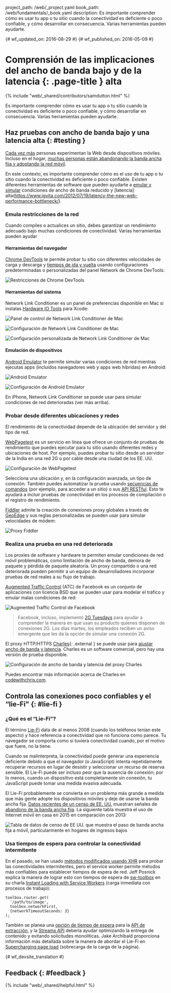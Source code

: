 project_path: /web/_project.yaml book_path: /web/fundamentals/_book.yaml description: Es importante comprender cómo es usar tu app o tu sitio cuando la conectividad es deficiente o poco confiable, y cómo desarrollar en consecuencia. Varias herramientas pueden ayudarte.

{# wf_updated_on: 2016-08-29 #} {# wf_published_on: 2016-05-09 #}

# Comprensión de las implicaciones del ancho de banda bajo y de la latencia {: .page-title } alta

{% include "web/_shared/contributors/samdutton.html" %}

Es importante comprender cómo es usar tu app o tu sitio cuando la conectividad es deficiente o poco confiable, y cómo desarrollar en consecuencia. Varias herramientas pueden ayudarte.

## Haz pruebas con ancho de banda bajo y una latencia alta {: #testing }

<a href="http://adwords.blogspot.co.uk/2015/05/building-for-next-moment.html">Cada vez más</a> personas experimentan la Web desde dispositivos móviles. Incluso en el hogar, <a href="https://www.washingtonpost.com/news/the-switch/wp/2016/04/18/new-data-americans-are-abandoning-wired-home-internet/">muchas personas están abandonando la banda ancha fija y adoptando la red móvil</a>.

En este contexto, es importante comprender cómo es el uso de tu app o tu sitio cuando la conectividad es deficiente o poco confiable. Existen diferentes herramientas de software que pueden ayudarte a [emular y simular](https://stackoverflow.com/questions/1584617/simulator-or-emulator-what-is-the-difference) condiciones de ancho de banda reducido y [latencia] alta(https://www.igvita.com/2012/07/19/latency-the-new-web-performance-bottleneck/).

### Emula restricciones de la red

Cuando compiles o actualices un sitio, debes garantizar un rendimiento adecuado bajo muchas condiciones de conectividad. Varias herramientas pueden ayudar

#### Herramientas del navegador

[Chrome DevTools](/web/tools/chrome-devtools/network-performance/network-conditions) te permite probar tu sitio con diferentes velocidades de carga y descarga y [tiempos de ida y vuelta](https://www.igvita.com/2012/07/19/latency-the-new-web-performance-bottleneck/) usando configuraciones predeterminadas o personalizadas del panel Network de Chrome DevTools:

![Restricciones de Chrome DevTools](images/chrome-devtools-throttling.png)

#### Herramientas del sistema

Network Link Conditioner es un panel de preferencias disponible en Mac si instalas [Hardware IO Tools](https://developer.apple.com/downloads/?q=Hardware%20IO%20Tools) para Xcode:

![Panel de control de Network Link Conditioner de Mac](images/network-link-conditioner-control-panel.png)

![Configuración de Network Link Conditioner de Mac](images/network-link-conditioner-settings.png)

![Configuración personalizada de Network Link Conditioner de Mac](images/network-link-conditioner-custom.png)

#### Emulación de dispositivos

[Android Emulator](http://developer.android.com/tools/devices/emulator.html#netspeed) te permite simular varias condiciones de red mientras ejecutas apps (incluidos navegadores web y apps web híbridas) en Android:

![Android Emulator](images/android-emulator.png)

![Configuración de Android Emulator](images/android-emulator-settings.png)

En iPhone, Network Link Conditioner se puede usar para simular condiciones de red deterioradas (ver más arriba).

### Probar desde diferentes ubicaciones y redes

El rendimiento de la conectividad depende de la ubicación del servidor y del tipo de red.

[WebPagetest](https://webpagetest.org) es un servicio en línea que ofrece un conjunto de pruebas de rendimiento que puedes ejecutar para tu sitio usando diferentes redes y ubicaciones de host. Por ejemplo, puedes probar tu sitio desde un servidor de la India en una red 2G o por cable desde una ciudad de los EE. UU.

![Configuración de WebPagetest](images/webpagetest.png)

Selecciona una ubicación y, en la configuración avanzada, un tipo de conexión. También puedes automatizar la prueba usando [secuencias de comandos](https://sites.google.com/a/webpagetest.org/docs/using-webpagetest/scripting) (por ejemplo, para acceder a un sitio) o sus [API RESTful](https://sites.google.com/a/webpagetest.org/docs/advanced-features/webpagetest-restful-apis). Esto te ayudará a incluir pruebas de conectividad en los procesos de compilación o el registro de rendimiento.

[Fiddler](http://www.telerik.com/fiddler) admite la creación de conexiones proxy globales a través de [GeoEdge](http://www.geoedge.com/faq) y sus reglas personalizadas se pueden usar para simular velocidades de módem:

![Proxy Fiddler](images/fiddler.png)

### Realiza una prueba en una red deteriorada

Los proxies de software y hardware te permiten emular condiciones de red móvil problemáticas, como limitación de ancho de banda, demora de paquete y pérdida de paquete aleatoria. Un proxy compartido o una red deteriorada pueden permitir a un equipo de desarrolladores incorporar pruebas de red reales a su flujo de trabajo.

[Augmented Traffic Control](http://facebook.github.io/augmented-traffic-control/) (ATC) de Facebook es un conjunto de aplicaciones con licencia BSD que se pueden usar para modelar el tráfico y emular malas condiciones de red:

![Augmented Traffic Control de Facebook](images/augmented-traffic-control.png)

> Facebook, incluso, implementó [2G Tuesdays](https://code.facebook.com/posts/1556407321275493/building-for-emerging-markets-the-story-behind-2g-tuesdays/) para ayudar a comprender la manera en que usan su producto quienes disponen de conexiones 2G. Los días martes, los empleados reciben un aviso emergente que les da la opción de simular una conexión 2G.

El proxy HTTP/HTTPS [Charles](https://www.charlesproxy.com/){: .external } se puede usar para [ajustar ancho de banda y latencia](http://www.charlesproxy.com/documentation/proxying/throttling/). Charles es un software comercial, pero hay una versión de prueba disponible.

![Configuración de ancho de banda y latencia del proxy Charles](images/charles.png)

Puedes encontrar más información acerca de Charles en [codewithchris.com](http://codewithchris.com/tutorial-using-charles-proxy-with-your-ios-development-and-http-debugging/).

## Controla las conexiones poco confiables y el “lie-Fi" {: #lie-fi }

### ¿Qué es el “Lie-Fi”?

El término [Lie-Fi](http://www.urbandictionary.com/define.php?term=lie-fi) data de al menos 2008 (cuando los teléfonos tenían este aspecto[](https://www.mobilegazette.com/2008-phones-wallchart.htm "Images of phones from 2008")) y hace referencia a conectividad que no funciona como parece. Tu navegador se comporta como si tuviera conectividad cuando, por el motivo que fuere, no la tiene.

Cuando se malinterpreta, la conectividad puede generar una experiencia deficiente debido a que el navegador (o JavaScript) intenta repetidamente recuperar recursos en lugar de desistir y seleccionar un recurso de reserva sensible. El Lie-Fi puede ser incluso peor que la ausencia de conexión; por lo menos, cuando un dispositivo está completamente sin conexión, tu JavaScript puede tomar una medida evasiva adecuada.

El Lie-Fi probablemente se convierta en un problema más grande a medida que más gente adopte los dispositivos móviles y deje de usarse la banda ancha fija. [Datos recientes de un censo de EE. UU.](https://www.ntia.doc.gov/blog/2016/evolving-technologies-change-nature-internet-use) muestran señales de [abandono de la banda ancha fija](https://www.washingtonpost.com/news/the-switch/wp/2016/04/18/new-data-americans-are-abandoning-wired-home-internet/). La siguiente tabla muestra el uso de Internet móvil en casa en 2015 en comparación con 2013:

<img src="images/home-broadband.png" class="center" alt="Tabla de datos de censo de EE UU. que muestra el paso de banda ancha fija a móvil, particularmente en hogares de ingresos bajos" />

### Usa tiempos de espera para controlar la conectividad intermitente

En el pasado, se han usado [métodos modificados usando XHR](http://stackoverflow.com/questions/189430/detect-that-the-internet-connection-is-offline) para probar las conectividades intermitentes, pero el service worker permite métodos más confiables para establecer tiempos de espera de red. Jeff Posnick explica la manera de lograr esto con tiempos de espera de [sw-toolbox](https://github.com/GoogleChrome/sw-toolbox) en su charla [Instant Loading with Service Workers](https://youtu.be/jCKZDTtUA2A?t=19m58s) (carga inmediata con procesos de trabajo):

    toolbox.router.get(
      '/path/to/image',
      toolbox.networkFirst,
      {networkTimeoutSeconds: 3}
    );
    

También se planea una [opción de tiempo de espera](https://github.com/whatwg/fetch/issues/20) para la [API de extracción](https://developer.mozilla.org/en-US/docs/Web/API/GlobalFetch/fetch), y la [Streams API](https://www.w3.org/TR/streams-api/) debería ayudar optimizando la entrega de contenido y evitando solicitudes monolíticas. Jake Archibald proporciona información más detallada sobre la manera de abordar el Lie-Fi en [Supercharging page load](https://youtu.be/d5_6yHixpsQ?t=6m42s) (sobrecarga de la carga de la página).

{# wf_devsite_translation #}

## Feedback {: #feedback }

{% include "web/_shared/helpful.html" %}